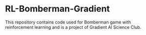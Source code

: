 # RL-Bomberman-Gradient
This repository contains code used for Bomberman game with reinforcement learning and is a project of Gradient AI Science Club.
